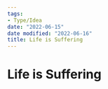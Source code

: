 ```yaml
---
tags:
- Type/Idea
date: "2022-06-15"
date modified: "2022-06-16"
title: Life is Suffering
---
```


# Life is Suffering
